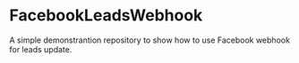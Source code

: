 # FacebookLeadsWebhook
A simple demonstrantion repository to show how to use Facebook webhook for leads update.
